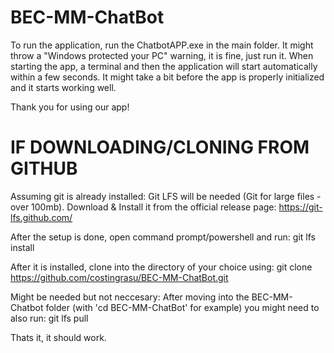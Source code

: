 # BEC-MM-ChatBot

To run the application, run the ChatbotAPP.exe in the main folder.
It might throw a "Windows protected your PC" warning, it is fine, just run it.
When starting the app, a terminal and then the application will start automatically within a few seconds.
It might take a bit before the app is properly initialized and it starts working well.

Thank you for using our app!



# IF DOWNLOADING/CLONING FROM GITHUB

Assuming git is already installed:
Git LFS will be needed (Git for large files - over 100mb).
Download & Install it from the official release page: https://git-lfs.github.com/

After the setup is done, open command prompt/powershell and run:
git lfs install

After it is installed, clone into the directory of your choice using:
git clone https://github.com/costingrasu/BEC-MM-ChatBot.git

Might be needed but not neccesary: 
After moving into the BEC-MM-Chatbot folder (with 'cd BEC-MM-ChatBot' for example) you might need to also run: 
git lfs pull

Thats it, it should work.


